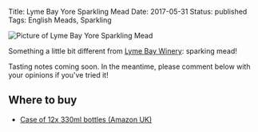 Title: Lyme Bay Yore Sparkling Mead
Date: 2017-05-31
Status: published
Tags: English Meads, Sparkling

![Picture of Lyme Bay Yore Sparkling Mead](https://www.lymebaywinery.co.uk/media/catalog/product/cache/1/image/409x654/9df78eab33525d08d6e5fb8d27136e95/y/o/yore-sparkling-mead_1.jpg)

Something a little bit different
from [Lyme Bay Winery](/lyme-bay-winery/): sparking mead!

<!-- PELICAN_END_SUMMARY -->

Tasting notes coming soon. In the meantime, please comment below with
your opinions if you've tried it!

## Where to buy

* [Case of 12x 330ml bottles (Amazon UK)](https://www.amazon.co.uk/Lyme-Bay-YORE-SPARKLING-330ml/dp/B071K8Q7CV/ref=as_li_ss_tl?ie=UTF8&qid=1513035493&sr=8-1&keywords=yore+mead&linkCode=ll1&tag=traditionalmead-21&linkId=f02118e6b84c3c9aeebb78a493116ce9)
